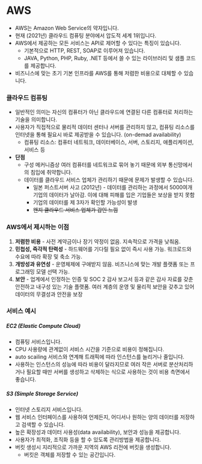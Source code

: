 # AWS

* AWS는 Amazon Web Service의 약자입니다.
* 현재 (2021년) 클라우드 컴퓨팅 분야에서 압도적 세계 1위입니다.
* AWS에서 제공하는 모든 서비스는 API로 제어할 수 있다는 특징이 있습니다.
  * 기본적으로 HTTP, REST, SOAP로 이루어져 있습니다.
  * JAVA, Python, PHP, Ruby, .NET 등에서 쓸 수 있는 라이브러리 및 샘플 코드를 제공합니다.
* 비즈니스에 맞는 초기 기본 인프라를 AWS를 통해 저렴한 비용으로 대체할 수 있습니다.



### 클라우드 컴퓨팅

* 일반적인 의미는 자신의 컴퓨터가 아닌 클라우드에 연결된 다른 컴퓨터로 처리하는 기술을 의미합니다.
* 사용자가 직접적으로 물리적 데이터 센터나 서버를 관리하지 않고, 컴퓨팅 리소스를 인터넷을 통해 필요시 바로 제공받을 수 있습니다. (on-demad availability)
  * 컴퓨팅 리소스: 컴퓨터 네트워크, 데이터베이스, 서버, 스토리지, 애플리케이션, 서비스 등
* **단점**
  * 구성 메커니즘상 여러 컴퓨터를 네트워크로 묶어 놓기 때문에 외부 통신망에서의 침입에 취약합니다.
  * 데이터를 클라우드 서비스 업체가 관리하기 때문에 문제가 발생할 수 있습니다.
    * 일본 퍼스트서버 사고 (2012년) - 데이터를 관리하는 과정에서 5000여개 기업의 데이터가 날아감. 이에 대해 피해를 입은 기업들은 보상을 받지 못함
    * 기업의 데이터를 제 3자가 확인할 가능성이 발생
    * ~~왠지 클라우드 서비스 업체가 갑인 느낌~~



### AWS에서 제시하는 이점

1. **저렴한 비용** - 사전 계약금이나 장기 약정이 없음. 지속적으로 가격을 낮춰옴.
2. **민첩성, 즉각적 탄력성** - 하드웨어를 기다릴 필요 없이 즉시 사용 가능. 워크로드와 수요에 따라 확장 및 축소 가능.
3. **개방성과 유연성** - 운영체제에 구애받지 않음. 비즈니스에 맞는 개발 플랫폼 또는 프로그래밍 모델 선택 가능.
4. **보안** - 업계에서 인정하는 인증 및 SOC 2 감사 보고서 등과 같은 감사 자료를 갖춘 안전하고 내구성 있는 기술 플랫폼. 여러 계층의 운영 및 물리적 보안을 갖추고 있어 데이터의 무결성과 안전을 보장



### 서비스 예시

##### EC2 (Elastic Compute Cloud)

* 컴퓨팅 서비스입니다.
* CPU 사용량에 관계없이 서비스 시간을 기준으로 비용이 정해집니다.
* auto scailing 서비스와 연계해 트래픽에 따라 인스턴스를 늘리거나 줄입니다.
* 사용하는 인스턴스의 성능에 따라 비용이 달라지므로 여러 작은 서버로 분산처리하거나 필요할 때만 서버를 생성하고 삭제하는 식으로 사용하는 것이 비용 측면에서 좋습니다.

##### S3 (Simple Storage Service)

* 인터넷 스토리지 서비스입니다.
* 웹 서비스 인터페이스를 사용하여 언제든지, 어디서나 원하는 양의 데이터를 저장하고 검색할 수 있습니다.
* 높은 확장성과 데이터 사용성(data availability), 보안과 성능을 제공합니다.
* 사용자가 최적화, 조직화 등을 할 수 있도록 관리방법을 제공합니다.
* 버킷 생성시 지리적으로 가까운 지역의 AWS 리전에 버킷을 생성합니다.
  * 버킷은 객체를 저장할 수 있는 공간입니다.